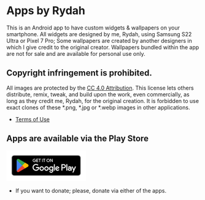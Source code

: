 # Apps by Rydah
This is an Android app to have custom widgets & wallpapers on your smartphone. All widgets are designed by me, Rydah, using Samsung S22 Ultra or Pixel 7 Pro; Some wallpapers are created by another designers in which I give credit to the original creator. Wallpapers bundled within the app are not for sale and are available for personal use only.

## Copyright infringement is prohibited.
All images are protected by the [CC 4.0 Attribution](https://creativecommons.org/licenses/by/4.0/legalcode#s2b/).
This license lets others distribute, remix, tweak, and build upon the work, even commercially, as long as they credit me, Rydah, for the original creation.
It is forbidden to use exact clones of these *.png, *.jpg or *.webp images in other applications.

* [Terms of Use](https://github.com/RydahDoesTech/apps/blob/main/terms_and_conditions.md#terms--conditions)

## Apps are available via the Play Store
<a href="https://play.google.com/store/apps/dev?id=4800824109645536776">
<img height="80" alt="Get it on Google Play" src="https://github.com/RydahDoesTech/apps/blob/main/playstore.png?raw=true">
</a>

* If you want to donate; please, donate via either of the apps.
